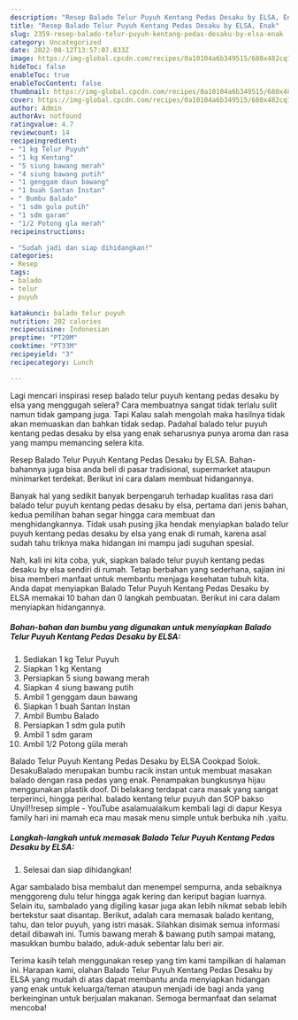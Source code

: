 ```yaml
---
description: "Resep Balado Telur Puyuh Kentang Pedas Desaku by ELSA, Enak"
title: "Resep Balado Telur Puyuh Kentang Pedas Desaku by ELSA, Enak"
slug: 2359-resep-balado-telur-puyuh-kentang-pedas-desaku-by-elsa-enak
category: Uncategorized
date: 2022-08-12T13:57:07.833Z
image: https://img-global.cpcdn.com/recipes/0a10104a6b349515/680x482cq70/balado-telur-puyuh-kentang-pedas-desaku-by-elsa-foto-resep-utama.jpg
hideToc: false
enableToc: true
enableTocContent: false
thumbnail: https://img-global.cpcdn.com/recipes/0a10104a6b349515/680x482cq70/balado-telur-puyuh-kentang-pedas-desaku-by-elsa-foto-resep-utama.jpg
cover: https://img-global.cpcdn.com/recipes/0a10104a6b349515/680x482cq70/balado-telur-puyuh-kentang-pedas-desaku-by-elsa-foto-resep-utama.jpg
author: Admin
authorAv: notfound
ratingvalue: 4.7
reviewcount: 14
recipeingredient:
- "1 kg Telur Puyuh"
- "1 kg Kentang"
- "5 siung bawang merah"
- "4 siung bawang putih"
- "1 genggam daun bawang"
- "1 buah Santan Instan"
- " Bumbu Balado"
- "1 sdm gula putih"
- "1 sdm garam"
- "1/2 Potong gla merah"
recipeinstructions:

- "Sudah jadi dan siap dihidangkan!"
categories:
- Resep
tags:
- balado
- telur
- puyuh

katakunci: balado telur puyuh 
nutrition: 202 calories
recipecuisine: Indonesian
preptime: "PT20M"
cooktime: "PT33M"
recipeyield: "3"
recipecategory: Lunch

---
```



Lagi mencari inspirasi resep balado telur puyuh kentang pedas desaku by elsa yang menggugah selera? Cara membuatnya sangat tidak terlalu sulit namun tidak gampang juga. Tapi Kalau salah mengolah maka hasilnya tidak akan memuaskan dan bahkan tidak sedap. Padahal balado telur puyuh kentang pedas desaku by elsa yang enak seharusnya punya aroma dan rasa yang mampu memancing selera kita.


Resep Balado Telur Puyuh Kentang Pedas Desaku by ELSA. Bahan-bahannya juga bisa anda beli di pasar tradisional, supermarket ataupun minimarket terdekat. Berikut ini cara dalam membuat hidangannya.

Banyak hal yang sedikit banyak berpengaruh terhadap kualitas rasa dari balado telur puyuh kentang pedas desaku by elsa, pertama dari jenis bahan, kedua pemilihan bahan segar hingga cara membuat dan menghidangkannya. Tidak usah pusing jika hendak menyiapkan balado telur puyuh kentang pedas desaku by elsa yang enak di rumah, karena asal sudah tahu triknya maka hidangan ini mampu jadi suguhan spesial.


Nah, kali ini kita coba, yuk, siapkan balado telur puyuh kentang pedas desaku by elsa sendiri di rumah. Tetap berbahan yang sederhana, sajian ini bisa memberi manfaat untuk membantu menjaga kesehatan tubuh kita. Anda dapat menyiapkan Balado Telur Puyuh Kentang Pedas Desaku by ELSA memakai 10 bahan dan 0 langkah pembuatan. Berikut ini cara dalam menyiapkan hidangannya.

<!--inarticleads1-->

##### Bahan-bahan dan bumbu yang digunakan untuk menyiapkan Balado Telur Puyuh Kentang Pedas Desaku by ELSA:

1. Sediakan 1 kg Telur Puyuh
1. Siapkan 1 kg Kentang
1. Persiapkan 5 siung bawang merah
1. Siapkan 4 siung bawang putih
1. Ambil 1 genggam daun bawang
1. Siapkan 1 buah Santan Instan
1. Ambil  Bumbu Balado
1. Persiapkan 1 sdm gula putih
1. Ambil 1 sdm garam
1. Ambil 1/2 Potong güla merah


Balado Telur Puyuh Kentang Pedas Desaku by ELSA Cookpad Solok. DesakuBalado merupakan bumbu racik instan untuk membuat masakan balado dengan rasa pedas yang enak. Penampakan bungkusnya hijau menggunakan plastik doof. Di belakang terdapat cara masak yang sangat terperinci, hingga perihal. balado kentang telur puyuh dan SOP bakso Unyil‼️resep simple - YouTube asalamualaikum kembali lagi di dapur Kesya family hari ini mamah eca mau masak menu simple untuk berbuka nih .yaitu. 

<!--inarticleads2-->

##### Langkah-langkah untuk memasak Balado Telur Puyuh Kentang Pedas Desaku by ELSA:


1. Selesai dan siap dihidangkan!

Agar sambalado bisa membalut dan menempel sempurna, anda sebaiknya menggoreng dulu telur hingga agak kering dan keriput bagian luarnya. Selain itu, sambalado yang digiling kasar juga akan lebih nikmat sebab lebih bertekstur saat disantap. Berikut, adalah cara memasak balado kentang, tahu, dan telor puyuh, yang istri masak. Silahkan disimak semua informasi detail dibawah ini. Tumis bawang merah &amp; bawang putih sampai matang, masukkan bumbu balado, aduk-aduk sebentar lalu beri air. 

Terima kasih telah menggunakan resep yang tim kami tampilkan di halaman ini. Harapan kami, olahan Balado Telur Puyuh Kentang Pedas Desaku by ELSA yang mudah di atas dapat membantu anda menyiapkan hidangan yang enak untuk keluarga/teman ataupun menjadi ide bagi anda yang berkeinginan untuk berjualan makanan. Semoga bermanfaat dan selamat mencoba!
